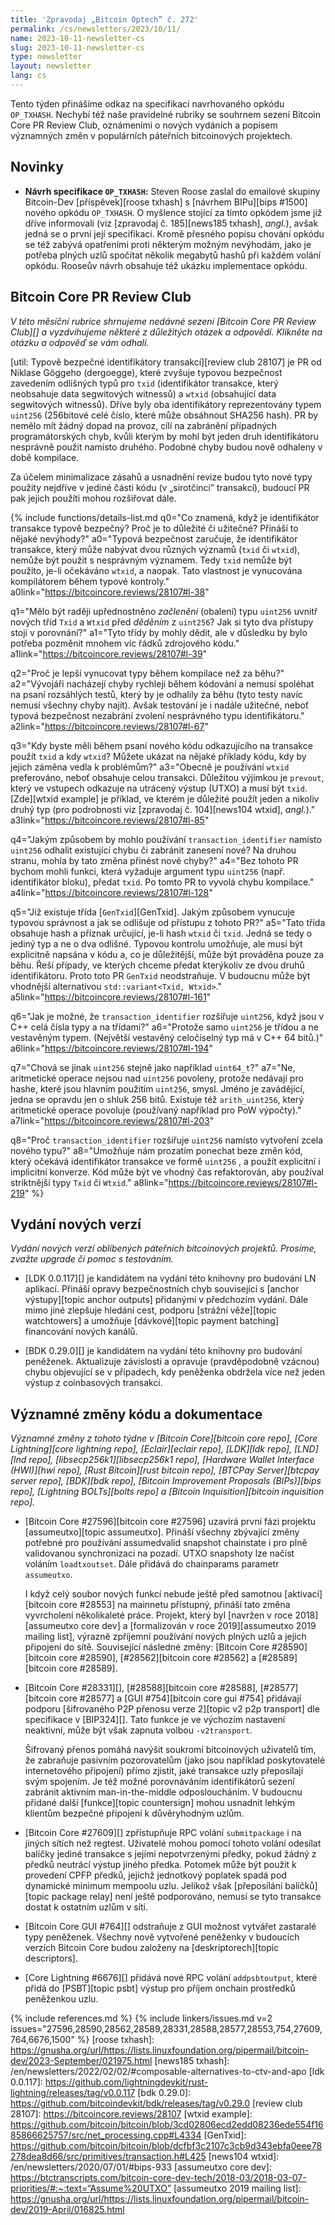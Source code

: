 ```yaml
---
title: 'Zpravodaj „Bitcoin Optech” č. 272'
permalink: /cs/newsletters/2023/10/11/
name: 2023-10-11-newsletter-cs
slug: 2023-10-11-newsletter-cs
type: newsletter
layout: newsletter
lang: cs
---
```

Tento týden přinášíme odkaz na specifikaci navrhovaného opkódu
`OP_TXHASH`. Nechybí též naše pravidelné rubriky se souhrnem sezení
Bitcoin Core PR Review Club, oznámeními o nových vydáních a popisem
významných změn v populárních páteřních bitcoinových projektech.

## Novinky

- **Návrh specifikace `OP_TXHASH`:** Steven Roose zaslal do emailové
  skupiny Bitcoin-Dev [příspěvek][roose txhash] s [návrhem BIPu][bips #1500]
  nového opkódu `OP_TXHASH`. O myšlence stojící za tímto opkódem jsme
  již dříve informovali (viz [zpravodaj č. 185][news185 txhash], *angl.*),
  avšak jedná se o první její specifikaci. Kromě přesného popisu chování
  opkódu se též zabývá opatřeními proti některým možným nevýhodám, jako
  je potřeba plných uzlů spočítat několik megabytů hashů při každém volání
  opkódu. Rooseův návrh obsahuje též ukázku implementace opkódu.

## Bitcoin Core PR Review Club

*V této měsíční rubrice shrnujeme nedávné sezení [Bitcoin Core PR Review Club][] a
vyzdvihujeme některé z důležitých otázek a odpovědí. Klikněte na otázku a odpověď se vám odhalí.*

[util: Typově bezpečné identifikátory transakcí][review club 28107] je PR od Niklase Göggeho
(dergoegge), které zvyšuje typovou bezpečnost zavedením odlišných typů
pro `txid` (identifikátor transakce, který neobsahuje data segwitových witnessů)
a `wtxid` (obsahující data segwitových witnessů). Dříve byly oba identifikátory
reprezentovány typem `uint256` (256bitové celé číslo, které může obsáhnout
SHA256 hash). PR by nemělo mít žádný dopad na provoz, cílí na zabránění
případných programátorských chyb, kvůli kterým by mohl být jeden druh
identifikátoru nesprávně použit namísto druhého. Podobné chyby budou nově
odhaleny v době kompilace.

Za účelem minimalizace zásahů a usnadnění revize budou tyto nové typy
použity nejdříve v jediné části kódu (v „sirotčinci” transakcí), budoucí
PR pak jejich použíti mohou rozšiřovat dále.

{% include functions/details-list.md
  q0="Co znamená, když je identifikátor transakce typově bezpečný?
      Proč je to důležité či užitečné? Přináší to nějaké nevýhody?"
  a0="Typová bezpečnost zaručuje, že identifikátor transakce, který může nabývat
      dvou různých významů (`txid` či `wtxid`), nemůže být použit s nesprávným
      významem. Tedy `txid` nemůže být použito, je-li očekáváno `wtxid`, a naopak.
      Tato vlastnost je vynucována kompilátorem během typové kontroly."
  a0link="https://bitcoincore.reviews/28107#l-38"

  q1="Mělo být raději upřednostněno _začlenění_ (obalení) typu `uint256`
      uvnitř nových tříd `Txid` a `Wtxid` před _děděním_ z `uint256`?
      Jak si tyto dva přístupy stojí v porovnání?"
  a1="Tyto třídy by mohly dědit, ale v důsledku by bylo potřeba pozměnit mnohem
      víc řádků zdrojového kódu."
  a1link="https://bitcoincore.reviews/28107#l-39"

  q2="Proč je lepší vynucovat typy během kompilace než za běhu?"
  a2="Vývojáři nacházejí chyby rychleji během kódování a nemusí spoléhat
      na psaní rozsáhlých testů, který by je odhalily za běhu (tyto testy
      navíc nemusí všechny chyby najít). Avšak testování je i nadále
      užitečné, neboť typová bezpečnost nezabrání zvolení nesprávného
      typu identifikátoru."
  a2link="https://bitcoincore.reviews/28107#l-67"

  q3="Kdy byste měli během psaní nového kódu odkazujícího na transakce
      použít `txid` a kdy `wtxid`? Můžete ukázat na nějaké příklady kódu,
      kdy by jejich záměna vedla k problémům?"
  a3="Obecně je používání `wtxid` preferováno, neboť obsahuje celou transakci.
      Důležitou výjimkou je `prevout`, který ve vstupech odkazuje na utrácený
      výstup (UTXO) a musí být `txid`. [Zde][wtxid example] je příklad,
      ve kterém je důležité použít jeden a nikoliv druhý typ (pro podrobnosti
      viz [zpravodaj č. 104][news104 wtxid], *angl.*)."
  a3link="https://bitcoincore.reviews/28107#l-85"

  q4="Jakým způsobem by mohlo používání `transaction_identifier` namísto
      `uint256` odhalit existující chybu či zabránit zanesení nové? Na
      druhou stranu, mohla by tato změna přinést nové chyby?"
  a4="Bez tohoto PR bychom mohli funkci, která vyžaduje argument typu `uint256`
      (např. identifikátor bloku), předat `txid`. Po tomto PR to vyvolá
      chybu kompilace."
  a4link="https://bitcoincore.reviews/28107#l-128"

  q5="Již existuje třída [`GenTxid`][GenTxid]. Jakým způsobem vynucuje
      typovou správnost a jak se odlišuje od přístupu z tohoto PR?"
  a5="Tato třída obsahuje hash a příznak určující, je-li hash `wtxid`
      či `txid`. Jedná se tedy o jediný typ a ne o dva odlišné. Typovou
      kontrolu umožňuje, ale musí být explicitně napsána v kódu a,
      co je důležitější, může být prováděna pouze za běhu. Řeší případy,
      ve kterých chceme předat kterýkoliv ze dvou druhů identifikátoru.
      Proto toto PR `GenTxid` neodstraňuje. V budoucnu může být vhodnější
      alternativou `std::variant<Txid, Wtxid>`."
  a5link="https://bitcoincore.reviews/28107#l-161"

  q6="Jak je možné, že `transaction_identifier`  rozšiřuje `uint256`,
      když jsou v C++ celá čísla typy a na třídami?"
  a6="Protože samo `uint256` je třídou a ne vestavěným typem.
      (Největší vestavěný celočíselný typ má v C++ 64 bitů.)"
  a6link="https://bitcoincore.reviews/28107#l-194"

  q7="Chová se jinak `uint256` stejně jako například `uint64_t`?"
  a7="Ne, aritmetické operace nejsou nad `uint256` povoleny, protože
      nedávají pro hashe, které jsou hlavním použitím `uint256`, smysl.
      Jméno je zavádějící, jedna se opravdu jen o shluk 256 bitů.
      Existuje též `arith_uint256`, který aritmetické operace povoluje
      (používaný například pro PoW výpočty)."
  a7link="https://bitcoincore.reviews/28107#l-203"

  q8="Proč `transaction_identifier` rozšiřuje `uint256` namísto vytvoření
      zcela nového typu?"
  a8="Umožňuje nám prozatím ponechat beze změn kód, který očekává identifikátor
      transakce ve formě `uint256` , a použít explicitní i implicitní konverze.
      Kód může být ve vhodný čas refaktorován, aby používal striktnější typy
      `Txid` či `Wtxid`."
  a8link="https://bitcoincore.reviews/28107#l-219"
%}

## Vydání nových verzí

*Vydání nových verzí oblíbených páteřních bitcoinových projektů. Prosíme,
zvažte upgrade či pomoc s testováním.*

- [LDK 0.0.117][] je kandidátem na vydání této knihovny pro budování
  LN aplikací. Přináší opravy bezpečnostních chyb související s
  [anchor výstupy][topic anchor outputs] přidanými v předchozím vydání.
  Dále mimo jiné zlepšuje hledání cest, podporu [strážní věže][topic
  watchtowers] a umožňuje [dávkové][topic payment batching] financování
  nových kanálů.

- [BDK 0.29.0][] je kandidátem na vydání této knihovny pro budování
  peněženek. Aktualizuje závislosti a opravuje (pravděpodobně vzácnou)
  chybu objevující se v případech, kdy peněženka obdržela více než jeden
  výstup z coinbasových transakcí.

## Významné změny kódu a dokumentace

*Významné změny z tohoto týdne v [Bitcoin Core][bitcoin core repo], [Core
Lightning][core lightning repo], [Eclair][eclair repo], [LDK][ldk repo],
[LND][lnd repo], [libsecp256k1][libsecp256k1 repo], [Hardware Wallet
Interface (HWI)][hwi repo], [Rust Bitcoin][rust bitcoin repo], [BTCPay
Server][btcpay server repo], [BDK][bdk repo], [Bitcoin Improvement
Proposals (BIPs)][bips repo], [Lightning BOLTs][bolts repo] a
[Bitcoin Inquisition][bitcoin inquisition repo].*

- [Bitcoin Core #27596][bitcoin core #27596] uzavírá první fázi
  projektu [assumeutxo][topic assumeutxo]. Přináší všechny zbývající
  změny potřebné pro používání assumedvalid snapshot chainstate i
  pro plně validovanou synchronizaci na pozadí. UTXO snapshoty lze načíst
  voláním `loadtxoutset`. Dále přidává do chainparams parametr `assumeutxo`.

  I když celý soubor nových funkcí nebude ještě před samotnou [aktivací][bitcoin
  core #28553] na mainnetu přístupný, přináší tato změna vyvrcholení
  několikaleté práce. Projekt, který byl [navržen v roce 2018][assumeutxo
  core dev] a [formalizován v roce 2019][assumeutxo 2019 mailing list],
  výrazně zpříjemní používání nových plných uzlů a jejich připojení do sítě.
  Související následné změny: [Bitcoin Core #28590][bitcoin core #28590],
  [#28562][bitcoin core #28562] a [#28589][bitcoin core #28589].

- [Bitcoin Core #28331][], [#28588][bitcoin core #28588],
  [#28577][bitcoin core #28577] a [GUI #754][bitcoin core gui #754]
  přidávají podporu [šifrovaného P2P přenosu verze 2][topic v2 p2p
  transport] dle specifikace v [BIP324][]. Tato funkce je ve výchozím
  nastavení neaktivní, může být však zapnuta volbou `-v2transport`.

  Šifrovaný přenos pomáhá navýšit soukromí bitcoinových uživatelů tím,
  že zabraňuje pasivním pozorovatelům (jako jsou například poskytovatelé
  internetového připojení) přímo zjistit, jaké transakce uzly přeposílají
  svým spojením. Je též možné porovnáváním identifikátorů sezení zabránit
  aktivním man-in-the-middle odposloucháním. V budoucnu přidané další
  [funkce][topic countersign] mohou usnadnit lehkým klientům bezpečné
  připojení k důvěryhodným uzlům.

- [Bitcoin Core #27609][] zpřístupňuje RPC volání `submitpackage` i na jiných
  sítích než regtest. Uživatelé mohou pomocí tohoto volání odesílat balíčky
  jediné transakce s jejími nepotvrzenými předky, pokud žádný z předků
  neutrácí výstup jiného předka. Potomek může být použit k provedení CPFP
  předků, jejichž jednotkový poplatek spadá pod dynamické minimum mempoolu
  uzlu. Jelikož však [přeposílání balíčků][topic package relay] není
  ještě podporováno, nemusí se tyto transakce dostat k ostatním uzlům
  v síti.

- [Bitcoin Core GUI #764][] odstraňuje z GUI možnost vytvářet zastaralé
  typy peněženek. Všechny nově vytvořené peněženky v budoucích verzích
  Bitcoin Core budou založeny na [deskriptorech][topic descriptors].

- [Core Lightning #6676][] přidává nové RPC volání `addpsbtoutput`, které
  přidá do [PSBT][topic psbt] výstup pro příjem onchain prostředků peněženkou
  uzlu.

{% include references.md %}
{% include linkers/issues.md v=2 issues="27596,28590,28562,28589,28331,28588,28577,28553,754,27609,764,6676,1500" %}
[roose txhash]: https://gnusha.org/url/https://lists.linuxfoundation.org/pipermail/bitcoin-dev/2023-September/021975.html
[news185 txhash]: /en/newsletters/2022/02/02/#composable-alternatives-to-ctv-and-apo
[ldk 0.0.117]: https://github.com/lightningdevkit/rust-lightning/releases/tag/v0.0.117
[bdk 0.29.0]: https://github.com/bitcoindevkit/bdk/releases/tag/v0.29.0
[review club 28107]: https://bitcoincore.reviews/28107
[wtxid example]: https://github.com/bitcoin/bitcoin/blob/3cd02806ecd2edd08236ede554f1685866625757/src/net_processing.cpp#L4334
[GenTxid]: https://github.com/bitcoin/bitcoin/blob/dcfbf3c2107c3cb9d343ebfa0eee78278dea8d66/src/primitives/transaction.h#L425
[news104 wtxid]: /en/newsletters/2020/07/01/#bips-933
[assumeutxo core dev]: https://btctranscripts.com/bitcoin-core-dev-tech/2018-03/2018-03-07-priorities/#:~:text=“Assume%20UTXO”
[assumeutxo 2019 mailing list]: https://gnusha.org/url/https://lists.linuxfoundation.org/pipermail/bitcoin-dev/2019-April/016825.html

